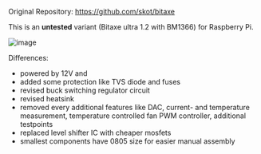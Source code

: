 Original Repository: https://github.com/skot/bitaxe


This is an **untested** variant (Bitaxe ultra 1.2 with BM1366) for Raspberry Pi.

![image](https://github.com/shufps/piaxe/assets/3079832/9a32b56e-f3d4-4db2-8cc1-0cd89e4b2dcd)



Differences:

- powered by 12V and
- added some protection like TVS diode and fuses
- revised buck switching regulator circuit
- revised heatsink
- removed every additional features like DAC, current- and temperature measurement, temperature controlled fan PWM controller, additional testpoints
- replaced level shifter IC with cheaper mosfets
- smallest components have 0805 size for easier manual assembly

